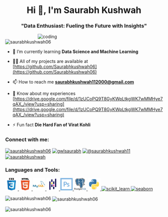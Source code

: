 <h1 align="center">Hi 👋, I'm Saurabh Kushwah</h1>
<h3 align="center">"Data Enthusiast: Fueling the Future with Insights"</h3>
<img align = "right" alt = "coding" width = "400" src = "https://steamuserimages-a.akamaihd.net/ugc/1631947648964785474/81CBA15178466DD47195A239232202E78987B714/?imw=637&imh=358&ima=fit&impolicy=Letterbox&imcolor=%23000000&letterbox=true">

<p align="left"> <img src="https://komarev.com/ghpvc/?username=saurabhkushwah06&label=Profile%20views&color=0e75b6&style=flat" alt="saurabhkushwah06" /> </p>

- 🌱 I’m currently learning **Data Science and Machine Learning**

- 👨‍💻 All of my projects are available at [https://github.com/Saurabhkushwah06](https://github.com/Saurabhkushwah06)

- 📫 How to reach me **saurabhkushwah112000@gmail.com**

- 📄 Know about my experiences [https://drive.google.com/file/d/1zUCoPQ9T8GyKWpLtkgWK7wMMHye7qAX_/view?usp=sharing](https://drive.google.com/file/d/1zUCoPQ9T8GyKWpLtkgWK7wMMHye7qAX_/view?usp=sharing)

- ⚡ Fun fact **Die Hard Fan of Virat Kohli**

<h3 align="left">Connect with me:</h3>
<p align="left">
<a href="https://linkedin.com/in/saurabhkushwah06" target="blank"><img align="center" src="https://raw.githubusercontent.com/rahuldkjain/github-profile-readme-generator/master/src/images/icons/Social/linked-in-alt.svg" alt="saurabhkushwah06" height="30" width="40" /></a>
<a href="https://kaggle.com/gwlsaurabh" target="blank"><img align="center" src="https://raw.githubusercontent.com/rahuldkjain/github-profile-readme-generator/master/src/images/icons/Social/kaggle.svg" alt="gwlsaurabh" height="30" width="40" /></a>
<a href="https://www.hackerrank.com/@saurabhkushwah11" target="blank"><img align="center" src="https://raw.githubusercontent.com/rahuldkjain/github-profile-readme-generator/master/src/images/icons/Social/hackerrank.svg" alt="@saurabhkushwah11" height="30" width="40" /></a>
<a href="https://www.leetcode.com/saurabhkushwah" target="blank"><img align="center" src="https://raw.githubusercontent.com/rahuldkjain/github-profile-readme-generator/master/src/images/icons/Social/leet-code.svg" alt="saurabhkushwah" height="30" width="40" /></a>
</p>

<h3 align="left">Languages and Tools:</h3>
<p align="left"> <a href="https://www.w3schools.com/css/" target="_blank" rel="noreferrer"> <img src="https://raw.githubusercontent.com/devicons/devicon/master/icons/css3/css3-original-wordmark.svg" alt="css3" width="40" height="40"/> </a> <a href="https://www.w3.org/html/" target="_blank" rel="noreferrer"> <img src="https://raw.githubusercontent.com/devicons/devicon/master/icons/html5/html5-original-wordmark.svg" alt="html5" width="40" height="40"/> </a> <a href="https://www.mysql.com/" target="_blank" rel="noreferrer"> <img src="https://raw.githubusercontent.com/devicons/devicon/master/icons/mysql/mysql-original-wordmark.svg" alt="mysql" width="40" height="40"/> </a> <a href="https://pandas.pydata.org/" target="_blank" rel="noreferrer"> <img src="https://raw.githubusercontent.com/devicons/devicon/2ae2a900d2f041da66e950e4d48052658d850630/icons/pandas/pandas-original.svg" alt="pandas" width="40" height="40"/> </a> <a href="https://www.photoshop.com/en" target="_blank" rel="noreferrer"> <img src="https://raw.githubusercontent.com/devicons/devicon/master/icons/photoshop/photoshop-line.svg" alt="photoshop" width="40" height="40"/> </a> <a href="https://www.postgresql.org" target="_blank" rel="noreferrer"> <img src="https://raw.githubusercontent.com/devicons/devicon/master/icons/postgresql/postgresql-original-wordmark.svg" alt="postgresql" width="40" height="40"/> </a> <a href="https://www.python.org" target="_blank" rel="noreferrer"> <img src="https://raw.githubusercontent.com/devicons/devicon/master/icons/python/python-original.svg" alt="python" width="40" height="40"/> </a> <a href="https://scikit-learn.org/" target="_blank" rel="noreferrer"> <img src="https://upload.wikimedia.org/wikipedia/commons/0/05/Scikit_learn_logo_small.svg" alt="scikit_learn" width="40" height="40"/> </a> <a href="https://seaborn.pydata.org/" target="_blank" rel="noreferrer"> <img src="https://seaborn.pydata.org/_images/logo-mark-lightbg.svg" alt="seaborn" width="40" height="40"/> </a> </p>

<p><img align="left" src="https://github-readme-stats.vercel.app/api/top-langs?username=saurabhkushwah06&show_icons=true&locale=en&layout=compact" alt="saurabhkushwah06" /></p>

<p>&nbsp;<img align="center" src="https://github-readme-stats.vercel.app/api?username=saurabhkushwah06&show_icons=true&locale=en" alt="saurabhkushwah06" /></p>

<p><img align="center" src="https://github-readme-streak-stats.herokuapp.com/?user=saurabhkushwah06&" alt="saurabhkushwah06" /></p>
